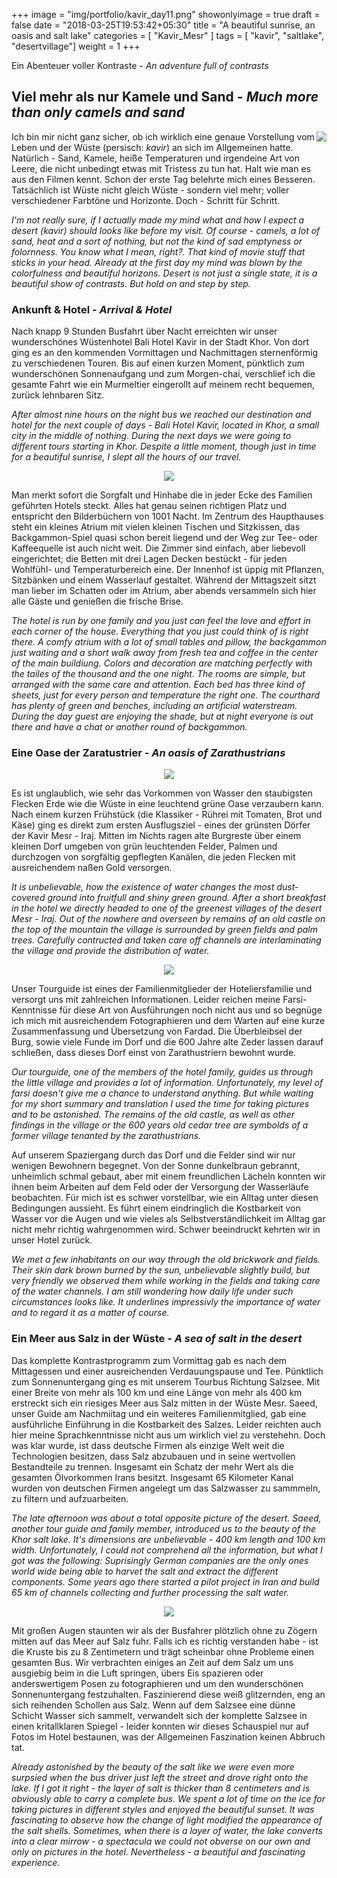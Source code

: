 +++
image = "img/portfolio/kavir_day11.png"
showonlyimage = true
draft = false
date = "2018-03-25T19:53:42+05:30"
title = "A beautiful sunrise, an oasis and salt lake"
categories = [ "Kavir_Mesr" ]
tags = [ "kavir", "saltlake", "desertvillage"]
weight = 1
+++

Ein Abenteuer voller Kontraste - *An adventure full of contrasts*
<!--more-->

## Viel mehr als nur Kamele und Sand - *Much more than only camels and sand*

<img align = "right" src="/img/portfolio/trip_map2.png">

Ich bin mir nicht ganz sicher, ob ich wirklich eine genaue Vorstellung vom Leben und der Wüste (persisch: *kavir*) an sich im Allgemeinen hatte. Natürlich - Sand, Kamele, heiße Temperaturen und irgendeine Art von Leere, die nicht unbedingt etwas mit Tristess zu tun hat. Halt wie man es aus den Filmen kennt. 
Schon der erste Tag belehrte mich eines Besseren. Tatsächlich ist Wüste nicht gleich Wüste - sondern viel mehr; voller verschiedener Farbtöne und Horizonte. Doch - Schritt für Schritt.

*I'm not really sure, if I actually made my mind what and how I expect a desert (kavir) should looks like before my visit. Of course - camels, a lot of sand, heat and a sort of nothing, but not the kind of sad emptyness or folornness. You know what I mean, right?. That kind of movie stuff that sticks in your head. Already at the first day my mind was blown by the colorfulness and beautiful horizons. Desert is not just a single state, it is a beautiful show of contrasts. But hold on and step by step.*


### Ankunft & Hotel - *Arrival & Hotel*

Nach knapp 9 Stunden Busfahrt über Nacht erreichten wir unser wunderschönes Wüstenhotel Bali Hotel Kavir in der Stadt Khor. Von dort ging es an den kommenden Vormittagen und Nachmittagen sternenförmig zu verschiedenen Touren. Bis auf einen kurzen Moment, pünktlich zum wunderschönen Sonnenaufgang und zum Morgen-chai, verschlief ich die gesamte Fahrt wie ein Murmeltier eingerollt auf meinem recht bequemen, zurück lehnbaren Sitz.

*After almost nine hours on the night bus we reached our destination and hotel for the next couple of days - Bali Hotel Kavir, located in Khor, a small city in the middle of nothing. During the next days we were going to different tours starting in Khor. Despite a little moment, though just in time for a beautiful sunrise, I slept all the hours of our travel.*

<p align="center">
  <img src="/img/portfolio/baihotelkavir_C1.png">
</p>

Man merkt sofort die Sorgfalt und Hinhabe die in jeder Ecke des Familien geführten Hotels steckt. Alles hat genau seinen richtigen Platz und entspricht den Bilderbüchern von 1001 Nacht. Im Zentrum des Haupthauses steht ein kleines Atrium mit vielen kleinen Tischen und Sitzkissen, das Backgammon-Spiel quasi schon bereit liegend und der Weg zur Tee- oder Kaffeequelle ist auch nicht weit. 
Die Zimmer sind einfach, aber liebevoll eingerichtet; die Betten mit drei Lagen Decken bestückt - für jeden Wohlfühl- und Temperaturbereich eine. Der Innenhof ist üppig mit Pflanzen, Sitzbänken und einem Wasserlauf gestaltet. Während der Mittagszeit sitzt man lieber im Schatten oder im Atrium, aber abends versammeln sich hier alle Gäste und genießen die frische Brise.

*The hotel is run by one family and you just can feel the love and effort in each corner of the house. Everything that you just could think of is right there. A comfy atrium with a lot of small tables and pillow, the backgammon just waiting and a short walk away from fresh tea and coffee in the center of the main buildiung. Colors and decoration are matching perfectly with the tailes of the thousand and the one night.*
*The rooms are simple, but arranged with the same care and attention. Each bed has three kind of sheets, just for every person and temperature the right one. The courthard has plenty of green and benches, including an artificial waterstream. During the day guest are enjoying the shade, but at night everyone is out there and have a chat or another round of backgammon.*


### Eine Oase der Zaratustrier - *An oasis of Zarathustrians*

<p align="center">
  <img src="/img/portfolio/oase_C1.png">
</p>

Es ist unglaublich, wie sehr das Vorkommen von Wasser den staubigsten Flecken Erde wie die Wüste in eine leuchtend grüne Oase verzaubern kann. Nach einem kurzen Frühstück (die Klassiker - Rührei mit Tomaten, Brot und Käse) ging es direkt zum ersten Ausflugsziel - eines der grünsten Dörfer der Kavir Mesr - Iraj. 
Mitten im Nichts ragen alte Burgreste über einem kleinen Dorf umgeben von grün leuchtenden Felder, Palmen und durchzogen von sorgfältig gepflegten Kanälen, die jeden Flecken mit ausreichendem naßen Gold versorgen. 

*It is unbelievable, how the existence of water changes the most dust-covered ground into fruitfull and shiny green ground. After a short breakfast in the hotel we directly headed to one of the greenest villages of the desert Mesr - Iraj.*
*Out of the nowhere and overseen by remains of an old castle on the top of the mountain the village is surrounded by green fields and palm trees. Carefully contructed and taken care off channels are interlaminating the village and provide the distribution of water.*

<p align="center">
  <img src="/img/portfolio/oase_C2.png">
</p>

Unser Tourguide ist eines der Familienmitglieder der Hoteliersfamilie und versorgt uns mit zahlreichen Informationen. Leider reichen meine Farsi-Kenntnisse für diese Art von Ausführungen noch nicht aus und so begnüge ich mich mit ausreichendem Fotographieren und dem Warten auf eine kurze Zusammenfassung und Übersetzung von Fardad. 
Die Überbleibsel der Burg, sowie viele Funde im Dorf und die 600 Jahre alte Zeder lassen darauf schließen, dass dieses Dorf einst von Zarathustriern bewohnt wurde.

*Our tourguide, one of the members of the hotel family, guides us through the little village and provides a lot of information. Unfortunately, my level of farsi doesn't give me a chance to understand anything. But while waiting for my short summary and translation I used the time for taking pictures and to be astonished.*
*The remains of the old castle, as well as other findings in the village or the 600 years old cedar tree are symbolds of a former village tenanted by the zarathustrians.*

Auf unserem Spaziergang durch das Dorf und die Felder sind wir nur wenigen Bewohnern begegnet. Von der Sonne dunkelbraun gebrannt, unheimlich schmal gebaut, aber mit einem freundlichen Lächeln konnten wir ihnen beim Arbeiten auf dem Feld oder der Versorgung der Wasserläufe beobachten. Für mich ist es schwer vorstellbar, wie ein Alltag unter diesen Bedingungen aussieht. Es führt einem eindringlich die Kostbarkeit von Wasser vor die Augen und wie vieles als Selbstverständlichkeit im Alltag gar nicht mehr richtig wahrgenommen wird. Schwer beeindruckt kehrten wir in unser Hotel zurück.

*We met a few inhabitants on our way through the old brickwork and fields. Their skin dark brown burned by the sun, unbelievable slightly build, but very friendly we observed them while working in the fields and taking care of the water channels. I am still wondering how daily life under such circumstances looks like. It underlines impressivly the importance of water and to regard it as a matter of course.*

### Ein Meer aus Salz in der Wüste - *A sea of salt in the desert*

Das komplette Kontrastprogramm zum Vormittag gab es nach dem Mittagessen und einer ausreichenden Verdauungspause und Tee. Pünktlich zum Sonnenuntergang ging es mit unserem Tourbus Richtung Salzsee. Mit einer Breite von mehr als 100 km und eine Länge von mehr als 400 km erstreckt sich ein riesiges Meer aus Salz mitten in der Wüste Mesr. 
Saeed, unser Guide am Nachmiitag und ein weiteres Familienmitglied, gab eine ausführliche Einführung in die Kostbarkeit des Salzes. Leider reichten auch hier meine Sprachkenntnisse nicht aus um wirklich viel zu verstehehn. Doch was klar wurde, ist dass deutsche Firmen als einzige Welt weit die Technologien besitzen, dass Salz abzubauen und in seine wertvollen Bestandteile zu trennen. Insgesamt ein Schatz der mehr Wert als die gesamten Ölvorkommen Irans besitzt. Insgesamt 65 Kilometer Kanal wurden von deutschen Firmen angelegt um das Salzwasser zu sammmeln, zu filtern und aufzuarbeiten. 

*The late afternoon was about a total opposite picture of the desert. Saeed, another tour guide and family member, introduced us to the beauty of the Khor salt lake. It's dimensions are unbelievable - 400 km length and 100 km width. Unfortunately, I could not comprehend all the information, but what I got was the following: Suprisingly German companies are the only ones world wide being able to harvet the salt and extract the different components. Some years ago there started a pilot project in Iran and build 65 km of channels collecting and further processing the salt water.*

<p align="center">
  <img src="/img/portfolio/saltlake_C1.png">
</p>

Mit großen Augen staunten wir als der Busfahrer plötzlich ohne zu Zögern mitten auf das Meer auf Salz fuhr. Falls ich es richtig verstanden habe - ist die Kruste bis zu 8 Zentimetern und trägt scheinbar ohne Probleme einen gesamten Bus. Wir verbrachten einiges an Zeit auf dem Salz um uns ausgiebig beim in die Luft springen, übers Eis spazieren oder anderswertigem Posen zu fotographieren und um den wunderschönen Sonnenuntergang festzuhalten. Faszinierend diese weiß glitzernden, eng an sich reihenden Schollen aus Salz. Wenn auf dem Salzsee eine dünne Schicht Wasser sich sammelt, verwandelt sich der komplette Salzsee in einen kritallklaren Spiegel - leider konnten wir dieses Schauspiel nur auf Fotos im Hotel bestaunen, was der Allgemeinen Faszination keinen Abbruch tat.

*Already astonished by the beauty of the salt like we were even more surpsied when the bus driver just left the street and drove right onto the lake. If I got it right - the layer of salt is thicker than 8 centimeters and is obviously able to carry a complete bus.*
*We spent a lot of time on the ice for taking pictures in different styles and enjoyed the beautiful sunset. It was fascinating to observe how the change of light modified the appearance of the salt shells. Sometimes, when there is a layer of water, the lake converts into a clear mirrow - a spectacula we could not obverse on our own and only on pictures in the hotel. Nevertheless - a beautiful and fascinating experience.*


